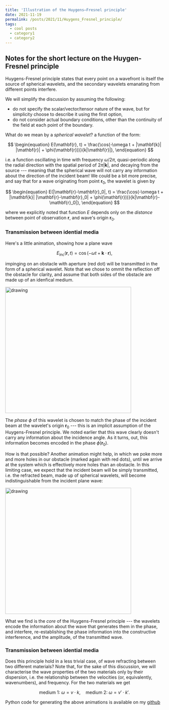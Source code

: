 ```yaml
---
title: 'Illustration of the Huygens–Fresnel principle'
date: 2021-11-19
permalink: /posts/2021/11/Huygens_Fresnel_principle/
tags:
  - cool posts
  - category1
  - category2
---
```


## Notes for the short lecture on the Huygen-Fresnel principle

Huygens-Fresnel principle states that every point on a wavefront is itself the source of spherical wavelets, and the secondary wavelets emanating from different points interfere. 

We will simplify the discussion by assuming the following:
- do not specify the scalar/vector/tensor nature of the wave, but for simplicity choose to describe it using the first option,
- do not consider actual boundary conditions, other than the continuity of the field at each point of the boundary.

What do we mean by a *spherical wavelet*? a function of the form:

$$ 
\begin{equation} 
  E(\mathbf{r}, t) = \frac{\cos(-\omega t + |\mathbf{k}| |\mathbf{r}| + \phi(\mathbf{r}))}{k|\mathbf{r}|},
\end{equation} 
$$

i.e. a function oscillating in time with frequency $\omega/2\pi$, quasi-periodic along the radial direction with the spatial period of $2\pi|\mathbf{k}|$, and decaying from the source --- meaning that the spherical wave will not carry any information about the direction of the incident beam! We could be a bit more precise, and say that for a wave originating from point $\mathbf{r}_0$, the wavelet is given by

$$ 
\begin{equation} 
  E(|\mathbf{r}-\mathbf{r}_0|, t) = \frac{\cos(-\omega t + |\mathbf{k}| |\mathbf{r}-\mathbf{r}_0| + \phi(\mathbf{r}))}{k|\mathbf{r}-\mathbf{r}_0|},
\end{equation} 
$$

where we explicitly noted that function $E$ depends only on the *distance* between point of observation $\mathbf{r}$, and wave's origin $\mathbf{r}_0$.

### Transmission between idential media

Here's a little animation, showing how a plane wave 

$$ 
\begin{equation} 
  E_\text{inc}(\mathbf{r}, t) = \cos(-\omega t + \mathbf{k}\cdot \mathbf{r}),
\end{equation} 
$$

impinging on an obstacle with aperture (red dot) will be transmitted in the form of a spherical wavelet. Note that we chose to ommit the reflection off the obstacle for clarity, and assume that both sides of the obstacle are made up of an idenfical medium. 

<!-- ![plot](https://mkschmidtjr.github.io/images/plot85.png "Title" ) -->
<!-- <img src="https://mkschmidtjr.github.io/images/plot85.png" alt="drawing" width="200"/> -->
<img src="https://mkschmidtjr.github.io/images/single_aperture_hom.gif" alt="drawing" width="400"/>

The *phase* $\phi$ of this wavelet is chosen to match the phase of the incident beam at the wavelet's origin $\mathbf{r}_0$ --- this is an implicit assumption of the Huygens-Fresnel principle. We noted earlier that this wave clearly doesn't carry any information about the incidence angle. As it turns, out, this information becomes encoded in the phase $\phi(\mathbf{r}_0)$. 

How is that possible? Another animation might help, in which we poke more and more holes in our obstacle (marked again with red dots), until we arrive at the system which is effectively more holes than an obstacle. In this limiting case, we expect that the incident beam will be simply transmitted, i.e. the refracted beam, made up of spherical wavelets, will become indistinguishable from the incident plane wave:

<img src="https://mkschmidtjr.github.io/images/time_add_points_hom.gif" alt="drawing" width="400"/>

What we find is the *core* of the Huygens-Fresnel principle --- the wavelets encode the information about the wave that generates them in the phase, and interfere, re-establishing the phase information into the constructive interference, and the amplitude, of the transmitted wave. 

### Transmission between idential media

Does this principle hold in a less trivial case, of wave refracting between two different materials? Note that, for the sake of this discussion, we will characterise the wave properties of the two materials only by their dispersion, i.e. the relationship between the velocities (or, equivalently, wavenumbers), and frequency. For the two materials we get

$$ 
\begin{equation} 
  \text{medium 1:}~\omega=v\cdot k,\quad \text{medium 2:}~\omega=v'\cdot k'.
\end{equation} 
$$


Python code for generating the above animations is available on my [github](https://github.com/mkschmidtjr)


<!-- ```{python}
x = 'hello, python world!'
print(x.split(' '))
``` -->

